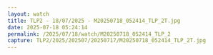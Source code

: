 ```yaml
---
layout: watch
title: TLP2 - 18/07/2025 - M20250718_052414_TLP_2T.jpg
date: 2025-07-18 05:24:14
permalink: /2025/07/18/watch/M20250718_052414_TLP_2
capture: TLP2/2025/202507/20250717/M20250718_052414_TLP_2T.jpg
---
```

